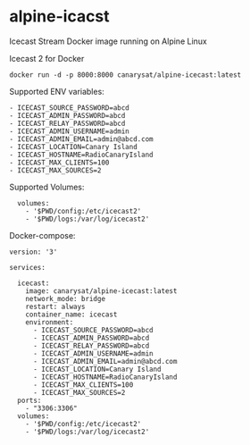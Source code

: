 # alpine-icacst
Icecast Stream Docker image running on Alpine Linux

Icecast 2 for Docker
```
docker run -d -p 8000:8000 canarysat/alpine-icecast:latest
```

Supported ENV variables:
```
- ICECAST_SOURCE_PASSWORD=abcd
- ICECAST_ADMIN_PASSWORD=abcd
- ICECAST_RELAY_PASSWORD=abcd
- ICECAST_ADMIN_USERNAME=admin
- ICECAST_ADMIN_EMAIL=admin@abcd.com
- ICECAST_LOCATION=Canary Island
- ICECAST_HOSTNAME=RadioCanaryIsland
- ICECAST_MAX_CLIENTS=100
- ICECAST_MAX_SOURCES=2
```

Supported Volumes:
```
  volumes:
    - '$PWD/config:/etc/icecast2'
    - '$PWD/logs:/var/log/icecast2'
```

Docker-compose:
```
version: '3'

services:

  icecast:
    image: canarysat/alpine-icecast:latest
    network_mode: bridge
    restart: always
    container_name: icecast
    environment:
      - ICECAST_SOURCE_PASSWORD=abcd
      - ICECAST_ADMIN_PASSWORD=abcd
      - ICECAST_RELAY_PASSWORD=abcd
      - ICECAST_ADMIN_USERNAME=admin
      - ICECAST_ADMIN_EMAIL=admin@abcd.com
      - ICECAST_LOCATION=Canary Island
      - ICECAST_HOSTNAME=RadioCanaryIsland
      - ICECAST_MAX_CLIENTS=100
      - ICECAST_MAX_SOURCES=2
  ports:
    - "3306:3306"
  volumes:
    - '$PWD/config:/etc/icecast2'
    - '$PWD/logs:/var/log/icecast2'

```
